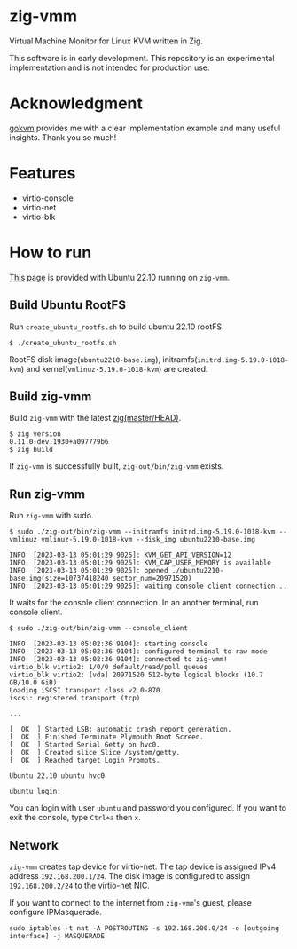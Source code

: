 # zig-vmm

Virtual Machine Monitor for Linux KVM written in Zig.

This software is in early development.
This repository is an experimental implementation and is not intended for production use.

# Acknowledgment
[gokvm](https://github.com/bobuhiro11/gokvm) provides me with a clear implementation example and many useful insights.
Thank you so much!

# Features
- virtio-console
- virtio-net
- virtio-blk

# How to run
[This page](https://zig-vmm.pibvt.net/) is provided with Ubuntu 22.10 running on `zig-vmm`.

## Build Ubuntu RootFS
Run `create_ubuntu_rootfs.sh` to build ubuntu 22.10 rootFS.
```console
$ ./create_ubuntu_rootfs.sh
```

RootFS disk image(`ubuntu2210-base.img`), initramfs(`initrd.img-5.19.0-1018-kvm`) and kernel(`vmlinuz-5.19.0-1018-kvm`) are created.

## Build zig-vmm
Build `zig-vmm` with the latest [zig(master/HEAD)](https://github.com/ziglang/zig).
```console
$ zig version
0.11.0-dev.1930+a097779b6
$ zig build
```

If `zig-vmm` is successfully built, `zig-out/bin/zig-vmm` exists.

## Run zig-vmm
Run `zig-vmm` with sudo.
```console
$ sudo ./zig-out/bin/zig-vmm --initramfs initrd.img-5.19.0-1018-kvm --vmlinuz vmlinuz-5.19.0-1018-kvm --disk_img ubuntu2210-base.img

INFO  [2023-03-13 05:01:29 9025]: KVM_GET_API_VERSION=12
INFO  [2023-03-13 05:01:29 9025]: KVM_CAP_USER_MEMORY is available
INFO  [2023-03-13 05:01:29 9025]: opened ./ubuntu2210-base.img(size=10737418240 sector_num=20971520)
INFO  [2023-03-13 05:01:29 9025]: waiting console client connection...
```

It waits for the console client connection.
In an another terminal, run console client.
```console
$ sudo ./zig-out/bin/zig-vmm --console_client

INFO  [2023-03-13 05:02:36 9104]: starting console
INFO  [2023-03-13 05:02:36 9104]: configured terminal to raw mode
INFO  [2023-03-13 05:02:36 9104]: connected to zig-vmm!
virtio_blk virtio2: 1/0/0 default/read/poll queues
virtio_blk virtio2: [vda] 20971520 512-byte logical blocks (10.7 GB/10.0 GiB)
Loading iSCSI transport class v2.0-870.
iscsi: registered transport (tcp)

...

[  OK  ] Started LSB: automatic crash report generation.
[  OK  ] Finished Terminate Plymouth Boot Screen.
[  OK  ] Started Serial Getty on hvc0.
[  OK  ] Created slice Slice /system/getty.
[  OK  ] Reached target Login Prompts.

Ubuntu 22.10 ubuntu hvc0

ubuntu login:
```

You can login with user `ubuntu` and password you configured.
If you want to exit the console, type `Ctrl+a` then `x`.

## Network
`zig-vmm` creates tap device for virtio-net.
The tap device is assigned IPv4 address `192.168.200.1/24`.
The disk image is configured to assign `192.168.200.2/24` to the virtio-net NIC.

If you want to connect to the internet from `zig-vmm`'s guest,
please configure IPMasquerade.

```console
sudo iptables -t nat -A POSTROUTING -s 192.168.200.0/24 -o [outgoing interface] -j MASQUERADE
```